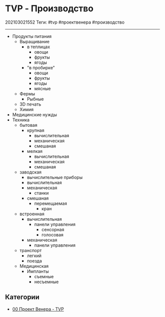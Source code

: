# TVP - Производство

202103021552
Теги: #tvp #проектвенера #производство
___

- Продукты питания
    - Выращивание
        - в теплицах
            - овощи
            - фрукты
            - ягоды
        - "в пробирке"
            - овощи
            - фрукты
            - ягоды
            - мясные
    - Фермы
        - Рыбные
    - 3D печать
    - Химия
- Медицинские нужды
- Техника
    - бытовая
        - крупная
            - вычислительная
            - механическая
            - смешаная
        - мелкая
            - вычислительная
            - механическая
            - смешаная
    - заводская
        - вычислительные приборы
        - вычислительная
        - механическая
            - станки
        - смешаная
            - перемещаемая
                - кран
    - встроенная
        - вычислительная
            - панели управления
                - сенсорная
                - голосовая
        - механическая
            - панели управления
    - транспорт
        - легкий
        - поезда
    - Медицинская
        - Импланты
            - съемные
            - несъемные

## Категории

* [00 Проект Венера - TVP](00%20%D0%9F%D1%80%D0%BE%D0%B5%D0%BA%D1%82%20%D0%92%D0%B5%D0%BD%D0%B5%D1%80%D0%B0%20-%20TVP.md)

